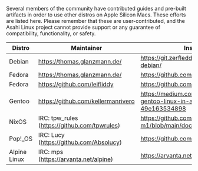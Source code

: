 Several members of the community have contributed guides and pre-built artifacts in order to use other distros on Apple Silicon Macs. These efforts are listed here. Please remember that these are user-contributed, and the Asahi Linux project cannot provide support or any guarantee of compatibility, functionality, or safety.

| Distro | Maintainer | Installation Guide |
|--------|------------|--------------------|
| Debian | https://thomas.glanzmann.de/ | https://git.zerfleddert.de/cgi-bin/gitweb.cgi/m1-debian/ |
| Fedora | https://thomas.glanzmann.de/ | https://github.com/AsahiLinux/docs/wiki/Fedora |
| Fedora | https://github.com/leifliddy| https://github.com/leifliddy/asahi-fedora-builder |
| Gentoo | https://github.com/kellermanrivero | https://medium.com/@kellermanrivero/installing-gentoo-linux-in-apple-macbook-pro-m1-49e163534898 |
| NixOS | IRC: tpw_rules (https://github.com/tpwrules) | https://github.com/tpwrules/nixos-m1/blob/main/docs/uefi-standalone.md |
| Pop!_OS | IRC: Lucy (https://github.com/Absolucy) | https://github.com/pop-os/asahi-pop |
| Alpine Linux | IRC: mps (https://arvanta.net/alpine) | https://arvanta.net/alpine/install-alpine-m1/ |